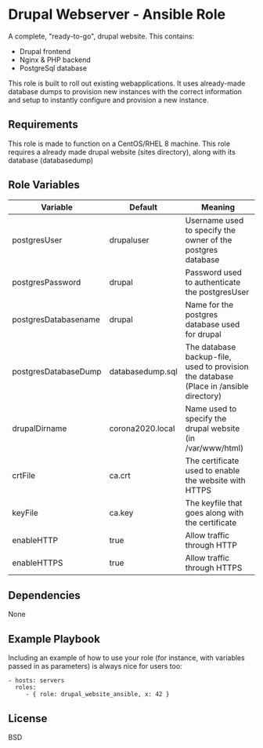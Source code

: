 Drupal Webserver - Ansible Role
=========

A complete, "ready-to-go", drupal website.
This contains:
- Drupal frontend
- Nginx & PHP backend
- PostgreSql database

This role is built to roll out existing webapplications. It uses already-made database dumps to provision new instances with the correct information and setup to instantly configure and provision a new instance.

Requirements
------------

This role is made to function on a CentOS/RHEL 8 machine.
This role requires a already made drupal website (sites directory), along with its database (databasedump)

Role Variables
--------------

| Variable             | Default          | Meaning                                                                                |
|----------------------|------------------|----------------------------------------------------------------------------------------|
| postgresUser         | drupaluser       | Username used to specify the owner of the postgres database                            |
| postgresPassword     | drupal           | Password used to authenticate the postgresUser                                         |
| postgresDatabasename | drupal           | Name for the postgres database used for drupal                                         |
| postgresDatabaseDump | databasedump.sql | The database backup-file, used to provision the database (Place in /ansible directory) |
| drupalDirname        | corona2020.local | Name used to specify the drupal website (in /var/www/html)                             |
| crtFile              | ca.crt           | The certificate used to enable the website with HTTPS                                  |
| keyFile              | ca.key           | The keyfile that goes along with the certificate                                       |
| enableHTTP           | true             | Allow traffic through HTTP                                                             |
| enableHTTPS          | true             | Allow traffic through HTTPS                                                            |

Dependencies
------------

None

Example Playbook
----------------

Including an example of how to use your role (for instance, with variables passed in as parameters) is always nice for users too:

    - hosts: servers
      roles:
         - { role: drupal_website_ansible, x: 42 }

License
-------

BSD
